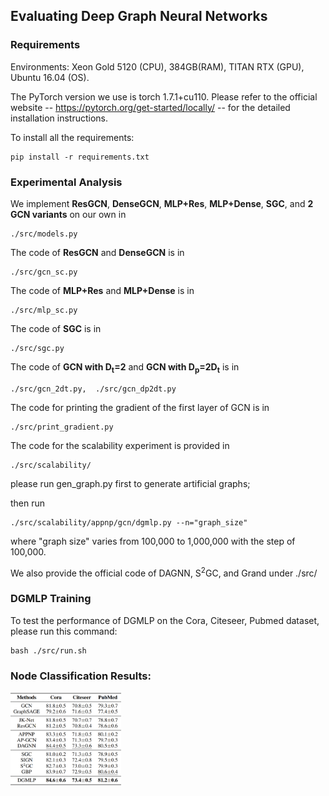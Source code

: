 ## Evaluating Deep Graph Neural Networks



### Requirements

Environments: Xeon Gold 5120 (CPU), 384GB(RAM), TITAN RTX (GPU), Ubuntu 16.04 (OS).

The PyTorch version we use is torch 1.7.1+cu110. Please refer to the official website -- https://pytorch.org/get-started/locally/ -- for the detailed installation instructions.

To install all the requirements:

```setup
pip install -r requirements.txt
```



### Experimental Analysis

We implement **ResGCN**, **DenseGCN**, **MLP+Res**, **MLP+Dense**, **SGC**, and **2 GCN variants** on our own in 

```
./src/models.py
```



The code of **ResGCN** and **DenseGCN** is in 

```
./src/gcn_sc.py
```

The code of **MLP+Res** and **MLP+Dense** is in 

```
./src/mlp_sc.py
```

The code of **SGC** is in 

```
./src/sgc.py
```

The code of **GCN with D<sub>t</sub>=2** and **GCN with D<sub>p</sub>=2D<sub>t</sub>** is in 

```
./src/gcn_2dt.py,  ./src/gcn_dp2dt.py
```

The code for printing the gradient of the first layer of GCN is in 

```
./src/print_gradient.py
```

The code for the scalability experiment is provided in 

```
./src/scalability/
```

please run gen_graph.py first to generate artificial graphs; 

then run 

```
./src/scalability/appnp/gcn/dgmlp.py --n="graph_size"
```

where "graph size" varies from 100,000 to 1,000,000 with the step of 100,000.

We also provide the official code of DAGNN, S<sup>2</sup>GC, and Grand under ./src/



### DGMLP Training

To test the performance of DGMLP on the Cora, Citeseer, Pubmed dataset, please run this command:

```train
bash ./src/run.sh
```

 

### Node Classification Results:

<img src=".\citation_networks_perf.png" style="zoom:20%;" />
